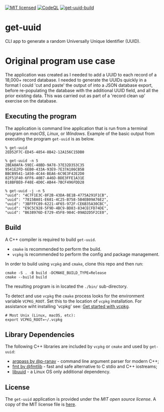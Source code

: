 [![MIT licensed](https://img.shields.io/badge/license-MIT-blue.svg)](https://raw.githubusercontent.com/hyperium/hyper/master/LICENSE) [![CodeQL](https://github.com/wiremoons/get-uuid/actions/workflows/codeql-analysis.yml/badge.svg)](https://github.com/wiremoons/get-uuid/actions/workflows/codeql-analysis.yml) [![get-uuid-build](https://github.com/wiremoons/get-uuid/actions/workflows/get-uuid-build.yml/badge.svg)](https://github.com/wiremoons/get-uuid/actions/workflows/get-uuid-build.yml)

# get-uuid
CLI app to generate a random Universally Unique Identifier (UUID).

# Original program use case
The application was created as I needed to add a UUID to each record of a 18,000+ record database. I needed to generate the UUIDs quickly in a format I could 'cut and paste' the output of into a JSON database export, before re-populating the database with the additional UUID field, and all the prior existing data. This was carried out as part of a 'record clean up' exercise on the database.

## Executing the program

The application is command line application that is run from a terminal program on *macOS*, *Linux*, or *Windows*. Example of the basic output from executing the program `get-uuid` is as below.

```console
% get-uuid
2ED52F7C-ED45-4854-8B42-12A156C15DB0

% get-uuid -n 5
2BEA8AFA-59EC-48BD-9A78-37E32D353C35
9541E2FD-6EB0-433A-93E9-7E37A186CB5B
BBCB9541-1A50-4C44-BEA6-6C9E3F42E2D0
82F51F40-6FF6-40B7-A46D-BDE3FFE1A31E
018BFBE0-F48E-4D0C-AB44-7BCF496FDD28

% get-uuid -j -n 5
"uuid": "4C7F1E3C-8F2B-43DA-BE1B-4775A291F1CB", 
"uuid": "7815BA01-E681-4C25-B758-5B4EB09A76E2", 
"uuid": "3BFFFC89-6221-4F65-972F-CE6B35A30CBC", 
"uuid": "E9C5C928-5F9D-4BC9-BD83-834CECFD74DE", 
"uuid": "B638976D-E729-45F8-984C-09AD2D5F2CE0", 

```

## Build

A C++ compiler is required to build `get-uuid`. 

- `cmake` is recommended to perform the build.
- `vcpkg` is recommended to perform the config and package management. 


In order to build using `vcpkg` and `cmake`, clone this repo and then run:

```console
cmake -S . -B build -DCMAKE_BUILD_TYPE=Release
cmake --build build
```

The resulting program is in located the `./bin/` sub-directory.

To detect and use `vcpkg` the `cmake` process looks for the environment variable `VCPKG_ROOT`. Set this to the location of `vcpkg` installation. For assistance wiht installing 'vcpkg' see: [Get started with vcpkg](https://vcpkg.io/en/getting-started.html).
```
# Most Unix (Linux, macOS, etc):
export VCPKG_ROOT=~/.vcpkg
```

## Library Dependencies

The following C++ libraries are included by `vcpkg` or `cmake` and used by `get-uuid`:

- [argpass by @p-ranav](https://github.com/p-ranav/argparse) - command line argument parser for modern C++;
- [fmt by @fmtlib](https://github.com/fmtlib/fmt) - fast and safe alternative to C stdio and C++ iostreams;
- [libuuid](https://sourceforge.net/projects/libuuid/) - a Linux OS only additional dependency.


## License

The `get-uuid` application is provided under the _MIT open source license_. A copy
of the MIT license file is [here](./LICENSE).
